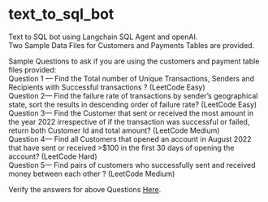 # text_to_sql_bot
Text to SQL bot using Langchain SQL Agent and openAI.  
Two Sample Data Files for Customers and Payments Tables are provided.  


Sample Questions to ask if you are using the customers and payment table files provided:  
Question 1 — Find the Total number of Unique Transactions, Senders and Recipients with Successful transactions ? (LeetCode Easy)  
Question 2— Find the failure rate of transactions by sender’s geographical state, sort the results in descending order of failure rate? (LeetCode Easy)  
Question 3— Find the Customer that sent or received the most amount in the year 2022 irrespective of if the transaction was successful or failed, return both Customer Id and total amount? (LeetCode Medium)  
Question 4— Find all Customers that opened an account in August 2022 that have sent or received >$100 in the first 30 days of opening the account? (LeetCode Hard)  
Question 5— Find pairs of customers who successfully sent and received money between each other ? (LeetCode Medium)  

Verify the answers for above Questions [Here](https://www.datacamp.com/datalab/w/2883f4e7-279b-489d-ae38-9447961ac5ec).

